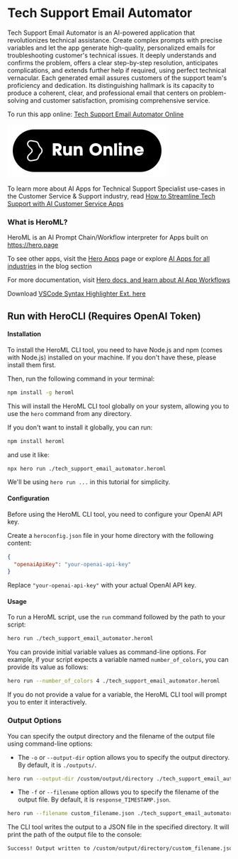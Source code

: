 # Tech Support Email Automator

Tech Support Email Automator is an AI-powered application that revolutionizes technical assistance. Create complex prompts with precise variables and let the app generate high-quality, personalized emails for troubleshooting customer's technical issues. It deeply understands and confirms the problem, offers a clear step-by-step resolution, anticipates complications, and extends further help if required, using perfect technical vernacular. Each generated email assures customers of the support team's proficiency and dedication. Its distinguishing hallmark is its capacity to produce a coherent, clear, and professional email that centers on problem-solving and customer satisfaction, promising comprehensive service.

To run this app online: [Tech Support Email Automator Online](https://hero.page/app/tech-support-email-automator-ai-powered-personalized-tech-support/UcFDhux53x5bbgkV0aNj)

[![Run Tech Support Email Automator Online](/assets/run.svg)](https://hero.page/app/tech-support-email-automator-ai-powered-personalized-tech-support/UcFDhux53x5bbgkV0aNj)

To learn more about AI Apps for Technical Support Specialist use-cases in the Customer Service & Support industry, read [How to Streamline Tech Support with AI Customer Service Apps](https://hero.page/blog/ai/customer-service-and-support/how-to-streamline-tech-support-with-ai-customer-service-apps/170833)

### What is HeroML?
HeroML is an AI Prompt Chain/Workflow interpreter for Apps built on https://hero.page 

To see other apps, visit the [Hero Apps](https://hero.page/apps) page or explore [AI Apps for all industries](https://hero.page/blog) in the blog section

For more documentation, visit [Hero docs, and learn about AI App Workflows](https://hero.page/tutorials/introduction-to-heroml)

Download [VSCode Syntax Highlighter Ext. here](https://marketplace.visualstudio.com/items?itemName=hero-page.heroml)

## Run with HeroCLI (Requires OpenAI Token)

#### Installation

To install the HeroML CLI tool, you need to have Node.js and npm (comes with Node.js) installed on your machine. If you don't have these, please install them first. 

Then, run the following command in your terminal:

```bash
npm install -g heroml
```

This will install the HeroML CLI tool globally on your system, allowing you to use the `hero` command from any directory.

If you don't want to install it globally, you can run:

```bash
npm install heroml
```

and use it like:

```bash
npx hero run ./tech_support_email_automator.heroml
```

We'll be using `hero run ...` in this tutorial for simplicity.

#### Configuration

Before using the HeroML CLI tool, you need to configure your OpenAI API key. 

Create a `heroconfig.json` file in your home directory with the following content:

```json
{
  "openaiApiKey": "your-openai-api-key"
}
```

Replace `"your-openai-api-key"` with your actual OpenAI API key.

#### Usage

To run a HeroML script, use the `run` command followed by the path to your script:

```bash
hero run ./tech_support_email_automator.heroml
```

You can provide initial variable values as command-line options. For example, if your script expects a variable named `number_of_colors`, you can provide its value as follows:

```bash
hero run --number_of_colors 4 ./tech_support_email_automator.heroml
```

If you do not provide a value for a variable, the HeroML CLI tool will prompt you to enter it interactively.

### Output Options

You can specify the output directory and the filename of the output file using command-line options:

- The `-o` or `--output-dir` option allows you to specify the output directory. By default, it is `./outputs/`.

```bash
hero run --output-dir /custom/output/directory ./tech_support_email_automator.heroml
```

- The `-f` or `--filename` option allows you to specify the filename of the output file. By default, it is `response_TIMESTAMP.json`.

```bash
hero run --filename custom_filename.json ./tech_support_email_automator.heroml
```

The CLI tool writes the output to a JSON file in the specified directory. It will print the path of the output file to the console:

```bash
Success! Output written to /custom/output/directory/custom_filename.json
```

